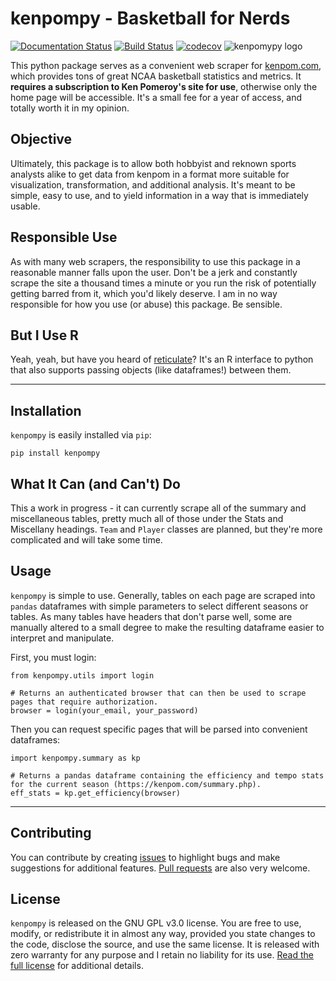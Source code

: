 # kenpompy - Basketball for Nerds
[![Documentation Status](https://readthedocs.org/projects/kenpompy/badge/?version=latest)](https://kenpompy.readthedocs.io/en/latest/?badge=latest) [![Build Status](https://travis-ci.com/j-andrews7/kenpompy.svg?branch=master)](https://travis-ci.com/j-andrews7/kenpompy) [![codecov](https://codecov.io/gh/j-andrews7/kenpompy/branch/master/graph/badge.svg)](https://codecov.io/gh/j-andrews7/kenpompy)
![kenpomypy logo](https://github.com/j-andrews7/kenpompy/docs/_static/images/kenpompy_unsplash.png "kenpompy")


This python package serves as a convenient web scraper for [kenpom.com](kenpom.com), which provides tons of great NCAA basketball statistics and metrics. It **requires a subscription to Ken Pomeroy's site for use**, otherwise only the home page will be accessible. It's a small fee for a year of access, and totally worth it in my opinion.

## Objective
Ultimately, this package is to allow both hobbyist and reknown sports analysts alike to get data from kenpom in a format more suitable for visualization, transformation, and additional analysis. It's meant to be simple, easy to use, and to yield information in a way that is immediately usable.

## Responsible Use
As with many web scrapers, the responsibility to use this package in a reasonable manner falls upon the user. Don't be a jerk and constantly scrape the site a thousand times a minute or you run the risk of potentially getting barred from it, which you'd likely deserve. I am in no way responsible for how you use (or abuse) this package. Be sensible.

## But I Use R
Yeah, yeah, but have you heard of [reticulate](https://rstudio.github.io/reticulate/)? It's an R interface to python that also supports passing objects (like dataframes!) between them. 

---

## Installation
`kenpompy` is easily installed via `pip`:

```
pip install kenpompy
```

## What It Can (and Can't) Do
This a work in progress - it can currently scrape all of the summary and miscellaneous tables, pretty much all of those under the Stats and Miscellany headings. `Team` and `Player` classes are planned, but they're more complicated and will take some time.

## Usage
`kenpompy` is simple to use. Generally, tables on each page are scraped into `pandas` dataframes with simple parameters to select different seasons or tables. As many tables have headers that don't parse well, some are manually altered to a small degree to make the resulting dataframe easier to interpret and manipulate. 

First, you must login:
```
from kenpompy.utils import login

# Returns an authenticated browser that can then be used to scrape pages that require authorization.
browser = login(your_email, your_password)
```

Then you can request specific pages that will be parsed into convenient dataframes:
```
import kenpompy.summary as kp

# Returns a pandas dataframe containing the efficiency and tempo stats for the current season (https://kenpom.com/summary.php).
eff_stats = kp.get_efficiency(browser)
```

---

## Contributing
You can contribute by creating [issues](https://github.com/j-andrews7/kenpompy/issues) to highlight bugs and make suggestions for additional features. [Pull requests](https://github.com/j-andrews7/kenpompy/pulls) are also very welcome.

## License
`kenpompy` is released on the GNU GPL v3.0 license. You are free to use, modify, or redistribute it in almost any way, provided you state changes to the code, disclose the source, and use the same license. It is released with zero warranty for any purpose and I retain no liability for its use. [Read the full license](https://github.com/j-andrews7/kenpompy/blob/master/LICENSE) for additional details.